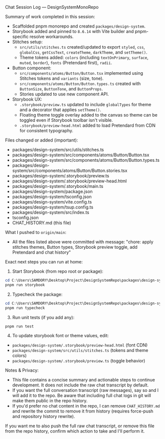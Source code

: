 
Chat Session Log — DesignSystemMonoRepo

Summary of work completed in this session:

- Scaffolded pnpm monorepo and created `packages/design-system`.
- Storybook added and pinned to `8.6.14` with Vite builder and pnpm-specific resolve workarounds.
- Stitches setup:
	- `src/utils/stitches.ts` created/updated to export `styled`, `css`, `globalCss`, `getCssText`, `createTheme`, `darkTheme`, and `setTheme()`.
	- Theme tokens added: `colors` (including `textOnPrimary`, `surface`, `muted`, `border`), `fonts` (Pretendard first), `radii`.
- Button component:
	- `src/components/atoms/Button/Button.tsx` implemented using Stitches tokens and `variants` (size, tone).
	- `src/components/atoms/Button/Button.types.ts` created with `ButtonSize`, `ButtonTone`, and `ButtonProps`.
	- Stories updated to use new component API.
- Storybook UX:
	- `.storybook/preview.ts` updated to include `globalTypes` for theme and a decorator that applies `setTheme()`.
	- Floating theme toggle overlay added to the canvas so theme can be toggled even if Storybook toolbar isn't visible.
	- `.storybook/preview-head.html` added to load Pretendard from CDN for consistent typography.

Files changed or added (important):

- packages/design-system/src/utils/stitches.ts
- packages/design-system/src/components/atoms/Button/Button.tsx
- packages/design-system/src/components/atoms/Button/Button.types.ts
- packages/design-system/src/components/atoms/Button/Button.stories.tsx
- packages/design-system/.storybook/preview.ts
- packages/design-system/.storybook/preview-head.html
- packages/design-system/.storybook/main.ts
- packages/design-system/package.json
- packages/design-system/tsconfig.json
- packages/design-system/vite.config.ts
- packages/design-system/tsup.config.ts
- packages/design-system/src/index.ts
- tsconfig.json
- CHAT_HISTORY.md (this file)

What I pushed to `origin/main`:

- All the files listed above were committed with message: "chore: apply stitches themes, Button types, Storybook preview toggle, add Pretendard and chat history"

Exact next steps you can run at home:

1) Start Storybook (from repo root or package):

```powershell
cd C:\Users\SAMDORY\Desktop\Project\DesignSystemRepo\packages\design-system
pnpm run storybook
```

2) Typecheck the package:

```powershell
cd C:\Users\SAMDORY\Desktop\Project\DesignSystemRepo\packages\design-system
pnpm run typecheck
```

3) Run unit tests (if you add any):

```powershell
pnpm run test
```

4) To update storybook font or theme values, edit:

- `packages/design-system/.storybook/preview-head.html` (font CDN)
- `packages/design-system/src/utils/stitches.ts` (tokens and theme colors)
- `packages/design-system/.storybook/preview.ts` (toggle behavior)

Notes & Privacy:

- This file contains a concise summary and actionable steps to continue development. It does not include the raw chat transcript by default.
- If you want the full conversation transcript (raw messages), say so and I will add it to the repo. Be aware that including full chat logs in git will make them public in the repo history.
- If you'd prefer no chat content in the repo, I can remove `CHAT_HISTORY.md` and rewrite the commit to remove it from history (requires force-push and repository history rewrite).

If you want me to also push the full raw chat transcript, or remove this file from the repo history, confirm which action to take and I'll perform it.
